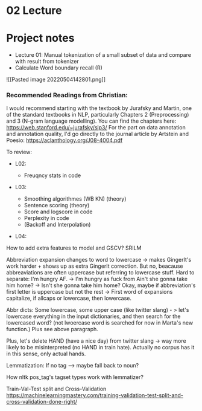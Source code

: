 # 02 Lecture



# Project notes

- Lecture 01: Manual tokenization of a small subset of data and compare with result from tokenizer
- Calculate Word boundary recall (R)

![[Pasted image 20220504142801.png]]


### Recommended Readings from Christian:
I would recommend starting with the textbook by Jurafsky and Martin, one of the standard textbooks in NLP, particularly Chapters 2 (Preprocessing) and 3 (N-gram language modelling). You can find the chapters here: https://web.stanford.edu/~jurafsky/slp3/
For the part on data annotation and annotation quality, I'd go directly to the journal article by Artstein and Poesio: https://aclanthology.org/J08-4004.pdf


To review:
- L02:
	- Freuqncy stats in code

- L03:
	- Smoothing algorithmes (WB KN) (theory)
	- Sentence scoring (theory)
	- Score and logscore in code
	- Perplexity in code
	- (Backoff and Interpolation)

- L04:



How to add extra features to model and GSCV?
SRILM



Abbreviation expansion changes to word to lowercase -> makes GingerIt's work harder + shows up as extra GingerIt correction. But no, beacause abbreaviations are often uppercase but referring to lowercase stuff. Hard to separate: I'm hungry AF. -> I'm hungry as fuck from Ain't she gonna take him home? -> Isn't she gonna take him home? Okay, maybe if abbreviation's first letter is uppercase but not the rest -> First word of expansions capitalize, if allcaps or lowercase, then lowercase.

Abbr dicts: Some lowercase, some upper case (like twitter slang) - > let's lowercase everything in the input dictionaries, and then search for the lowercased word? (not lwoercase word is searched for now in Marta's new function.) Plus see above paragraph.

Plus, let's delete HAND (have a nice day) from twitter slang -> way more likely to be misinterpreted (no HAND in train hate). Actually no corpus has it in this sense, only actual hands.



Lemmatization: If no tag --> maybe fall back to noun? 

How nltk pos_tag's tagset types work with lemmatizer?


Train-Val-Test split and Cross-Validation
https://machinelearningmastery.com/training-validation-test-split-and-cross-validation-done-right/


